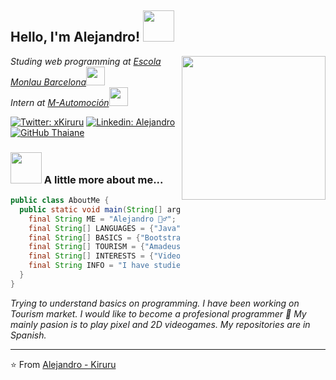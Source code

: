 <h2> Hello, I'm Alejandro! <img src="https://media.giphy.com/media/mGcNjsfWAjY5AEZNw6/giphy.gif" width="50"></h2>
<img align='right' src="https://67.media.tumblr.com/1dd030b239a5dc3534012a00423f3588/tumblr_o52aqu3BLG1ttph68o1_500.gif" width="230">
<p><em>Studing web programming at <a href="https://www.monlau.com/">Escola Monlau Barcelona</a><img src="https://media.giphy.com/media/fYSnHlufseco8Fh93Z/giphy.gif" width="30"></br>Intern at <a href="https://www.m-automocion.com/">M-Automoción</a><img src="https://media.giphy.com/media/WUlplcMpOCEmTGBtBW/giphy.gif" width="30"> 
</em></p>

[![Twitter: xKiruru](https://img.shields.io/twitter/follow/xKiruru?style=social)](https://twitter.com/xKiruru)
[![Linkedin: Alejandro](https://img.shields.io/badge/-alejandrogomezvilloldo-blue?style=flat-square&logo=Linkedin&logoColor=white&link=https://www.linkedin.com/in/alejandrogomezvilloldo/)](https://www.linkedin.com/in/alejandrogomezvilloldo/)
[![GitHub Thaiane](https://img.shields.io/github/followers/WuKiruru?label=follow&style=social)](https://github.com/WuKiruru)


### <img src="https://media.giphy.com/media/VgCDAzcKvsR6OM0uWg/giphy.gif" width="50"> A little more about me...  

```java
public class AboutMe {
  public static void main(String[] args) {
    final String ME = "Alejandro 🙋‍♂️";
    final String[] LANGUAGES = {"Java", "C++" /*a little*/, "SQL", "HTML", "CSS"};
    final String[] BASICS = {"Bootstrap", "XML", "RSS", "Xquery"};
    final String[] TOURISM = {"Amadeus"};
    final String[] INTERESTS = {"Videogames 🐉", "Coding 💻", "China 🏯", "Food 🥮"};
    final String INFO = "I have studied in Japan and lived in China.";
  }
}

```

<em>Trying to understand basics on programming. I have been working on Tourism market. I would like to become a profesional programmer 🚀</em> 
<em>My mainly pasion is to play pixel and 2D videogames.</em>
<em>My repositories are in Spanish.</em>

---

⭐️ From [Alejandro - Kiruru](https://github.com/WuKiruru)
